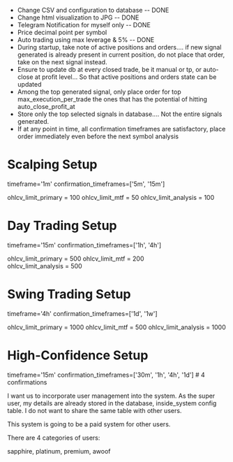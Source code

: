 - Change CSV and configuration to database -- DONE
- Change html visualization to JPG         -- DONE
- Telegram Notification for myself only    -- DONE
- Price decimal point per symbol
- Auto trading using max leverage & 5%     -- DONE
- During startup, take note of active positions and orders.... if new signal generated is already present in current position, do not place that order, take on the next signal instead.
- Ensure to update db at every closed trade, be it manual or tp, or auto-close at profit level... So that active positions and orders state can be updated
- Among the top generated signal, only place order for top max_execution_per_trade the ones that has the potential of hitting auto_close_profit_at 
- Store only the top selected signals in database.... Not the entire signals generated.
- If at any point in time, all confirmation timeframes are satisfactory, place order immediately even before the next symbol analysis




# Scalping Setup
timeframe='1m'
confirmation_timeframes=['5m', '15m']

ohlcv_limit_primary = 100
ohlcv_limit_mtf = 50
ohlcv_limit_analysis = 100

# Day Trading Setup  
timeframe='15m'
confirmation_timeframes=['1h', '4h']

ohlcv_limit_primary = 500
ohlcv_limit_mtf = 200  
ohlcv_limit_analysis = 500

# Swing Trading Setup
timeframe='4h' 
confirmation_timeframes=['1d', '1w']

ohlcv_limit_primary = 1000
ohlcv_limit_mtf = 500
ohlcv_limit_analysis = 1000

# High-Confidence Setup
timeframe='15m'
confirmation_timeframes=['30m', '1h', '4h', '1d']  # 4 confirmations




I want us to incorporate user management into the system. As the super user, my details are already stored in the database, inside_system config table. I do not want to share the same table with other users.

This system is going to be a paid system for other users.

There are 4 categories of users:

sapphire, platinum, premium, awoof